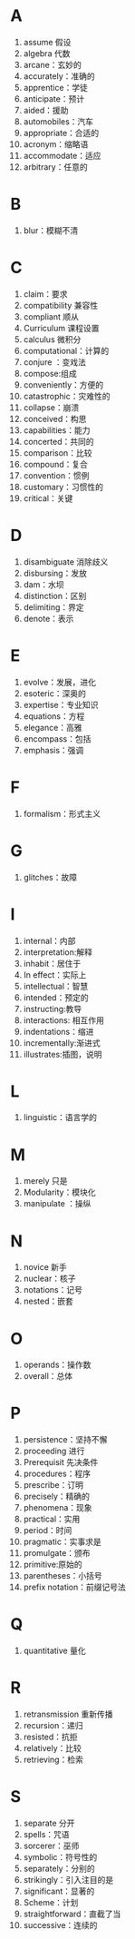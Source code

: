 # A
1. assume 假设
2. algebra 代数
3. arcane：玄妙的
4. accurately：准确的
5. apprentice：学徒
6. anticipate：预计
7. aided：援助
8. automobiles：汽车
9. appropriate：合适的
10. acronym：缩略语
11. accommodate：适应
12. arbitrary：任意的

# B

1. blur：模糊不清

# C

1. claim：要求
1. compatibility 兼容性
1. compliant 顺从
1. Curriculum 课程设置
1. calculus 微积分
1. computational：计算的
1. conjure ：变戏法
1. compose:组成
1. conveniently：方便的
1. catastrophic：灾难性的
1. collapse：崩溃
1. conceived：构思
1. capabilities：能力
1. concerted：共同的
1. comparison：比较
1. compound：复合
1. convention：惯例
1. customary：习惯性的
1. critical：关键

# D



1. disambiguate 消除歧义
2. disbursing：发放
3. dam：水坝
4. distinction：区别
5. delimiting：界定
6. denote：表示

# E

1. evolve：发展，进化
2. esoteric：深奥的
3. expertise：专业知识
4. equations：方程
5. elegance：高雅
6. encompass：包括
7. emphasis：强调

# F

1. formalism：形式主义

# G

1. glitches：故障

# I

1. internal：内部
1. interpretation:解释
1. inhabit：居住于
1. In effect：实际上
1. intellectual：智慧
1. intended：预定的
1. instructing:教导
1. interactions: 相互作用
1. indentations：缩进
1. incrementally:渐进式
1. illustrates:插图，说明

# L

1. linguistic：语言学的



# M

1. merely 只是
2. Modularity：模块化
3. manipulate ：操纵

# N

1. novice 新手
2. nuclear：核子
3. notations：记号
4. nested：嵌套

# O

1. operands：操作数
2. overall：总体

# P

1. persistence：坚持不懈
1. proceeding 进行
1. Prerequisit 先决条件
1. procedures：程序
1. prescribe：订明
1. precisely：精确的
1. phenomena：现象
1. practical：实用
1. period：时间
1. pragmatic：实事求是
1. promulgate：颁布
1. primitive:原始的
1. parentheses：小括号
1.  prefix notation：前缀记号法

# Q

1. quantitative 量化

# R

1. retransmission 重新传播
2. recursion：递归
3. resisted：抗拒
4. relatively：比较
5. retrieving：检索

# S

1. separate 分开
2. spells：咒语
3. sorcerer：巫师
4. symbolic：符号性的
5. separately：分别的
6. strikingly：引入注目的是
7. significant：显著的
8. Scheme：计划
9. straightforward：直截了当
10. successive：连续的

